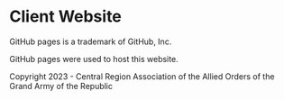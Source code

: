 # Client Website

GitHub pages is a trademark of GitHub, Inc. 

GitHub pages were used to host this website.

Copyright 2023 - Central Region Association of the Allied Orders of the Grand Army of the Republic